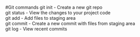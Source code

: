 #Git commands
git init - Create a new git repo  
git status - View the changes to your project code  
git add - Add files to staging area  
git commit - Create a new commit with files from staging area  
git log - View recent commits  
